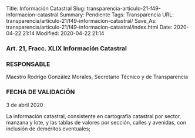 Title: Información Catastral
Slug: transparencia-articulo-21-f49-informacion-catastral
Summary: Pendiente
Tags: Transparencia
URL: transparencia/articulo-21/f49-informacion-catastral/
Save_As: transparencia/articulo-21/f49-informacion-catastral/index.html
Date: 2020-04-22 21:14
Modified: 2020-04-22 21:14


### Art. 21, Fracc. XLIX Información Catastral

### RESPONSABLE

Maestro Rodrigo González Morales, Secretario Técnico y de Transparencia

### FECHA DE VALIDACIÓN

3 de abril 2020

La información catastral, consistente en cartografía catastral por sector, manzana y lote, y las tablas de valores por sección, calles y avenidas, con inclusión de deméritos eventuales;


